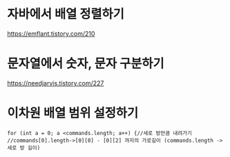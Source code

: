 # 자바에서 배열 정렬하기

https://emflant.tistory.com/210

# 문자열에서 숫자, 문자 구분하기

https://needjarvis.tistory.com/227

# 이차원 배열 범위 설정하기

```
for (int a = 0; a <commands.length; a++) {//세로 방만큼 내려가기
//commands[0].length->[0][0] - [0][2] 까지의 가로길이 (commands.length -> 세로 방 길이)

```